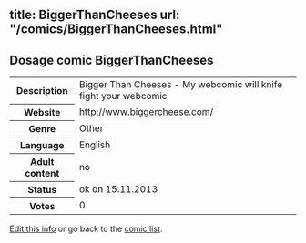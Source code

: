 title: BiggerThanCheeses
url: "/comics/BiggerThanCheeses.html"
---
Dosage comic BiggerThanCheeses
-----------------------------------------

<p id="msg"></p>
<script type="text/javascript">
if (window.location.search === '?edit_info_mail=sent_ok') {
  var elem = document.getElementById("msg");
  elem.innerHTML = 'Edited information sucessfully sent for review, which is usually done daily. Thanks!';
  elem.className = 'ok';
}
</script>
<table class="comicinfo">
<tr>
<th>Description</th><td>Bigger Than Cheeses - My webcomic will knife fight your webcomic</td>
</tr>
<tr>
<th>Website</th><td><a href="http://www.biggercheese.com/">http://www.biggercheese.com/</a></td>
</tr>
<tr>
<th>Genre</th><td>Other</td>
</tr>
<tr>
<th>Language</th><td>English</td>
</tr>
<tr>
<th>Adult content</th><td>no</td>
</tr>
<tr>
<th>Status</th><td>ok on 15.11.2013</td>
</tr>
<tr>
<th>Votes</th><td>0</td>
</tr>
</table>

[Edit this info](BiggerThanCheeses_edit.html) or go back to the [comic list](../comic-index.html).
